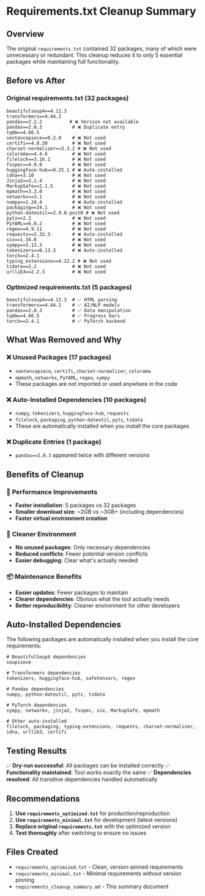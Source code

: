 # Requirements.txt Cleanup Summary

## Overview
The original `requirements.txt` contained 32 packages, many of which were unnecessary or redundant. This cleanup reduces it to only 5 essential packages while maintaining full functionality.

## Before vs After

### Original requirements.txt (32 packages)
```
beautifulsoup4==4.12.3
transformers==4.44.2
pandas==2.2.2          # ❌ Version not available
pandas==2.0.3           # ❌ Duplicate entry
tqdm==4.66.5
sentencepiece==0.2.0    # ❌ Not used
certifi==4.8.30         # ❌ Not used
charset-normalizer==3.3.2 # ❌ Not used
colorama==4.4.6         # ❌ Not used
filelock==3.16.1        # ❌ Not used
fsspec==4.9.0           # ❌ Not used
huggingface-hub==0.25.1 # ❌ Auto-installed
idna==3.10              # ❌ Not used
Jinja2==3.1.4           # ❌ Not used
MarkupSafe==2.1.5       # ❌ Not used
mpmath==3.3.0           # ❌ Not used
networkx==3.1           # ❌ Not used
numpy==1.24.4           # ❌ Auto-installed
packaging==24.1         # ❌ Not used
python-dateutil==2.9.0.post0 # ❌ Not used
pytz==2.2               # ❌ Not used
PyYAML==6.0.2           # ❌ Not used
regex==4.9.11           # ❌ Not used
requests==2.32.3        # ❌ Auto-installed
six==1.16.0             # ❌ Not used
sympy==3.13.3           # ❌ Not used
tokenizers==0.13.3      # ❌ Auto-installed
torch==2.4.1
typing_extensions==4.12.2 # ❌ Not used
tzdata==2.2             # ❌ Not used
urllib3==2.2.3          # ❌ Not used
```

### Optimized requirements.txt (5 packages)
```
beautifulsoup4==4.12.3  # ✅ HTML parsing
transformers==4.44.2    # ✅ AI/NLP models
pandas==2.0.3           # ✅ Data manipulation
tqdm==4.66.5            # ✅ Progress bars
torch==2.4.1            # ✅ PyTorch backend
```

## What Was Removed and Why

### ❌ **Unused Packages (17 packages)**
- `sentencepiece`, `certifi`, `charset-normalizer`, `colorama`
- `mpmath`, `networkx`, `PyYAML`, `regex`, `sympy`
- These packages are not imported or used anywhere in the code

### ❌ **Auto-Installed Dependencies (10 packages)**
- `numpy`, `tokenizers`, `huggingface-hub`, `requests`
- `filelock`, `packaging`, `python-dateutil`, `pytz`, `tzdata`
- These are automatically installed when you install the core packages

### ❌ **Duplicate Entries (1 package)**
- `pandas==2.0.3` appeared twice with different versions

## Benefits of Cleanup

### 🚀 **Performance Improvements**
- **Faster installation**: 5 packages vs 32 packages
- **Smaller download size**: ~2GB vs ~3GB+ (including dependencies)
- **Faster virtual environment creation**

### 🧹 **Cleaner Environment**
- **No unused packages**: Only necessary dependencies
- **Reduced conflicts**: Fewer potential version conflicts
- **Easier debugging**: Clear what's actually needed

### 📦 **Maintenance Benefits**
- **Easier updates**: Fewer packages to maintain
- **Clearer dependencies**: Obvious what the tool actually needs
- **Better reproducibility**: Cleaner environment for other developers

## Auto-Installed Dependencies

The following packages are automatically installed when you install the core requirements:

```
# BeautifulSoup4 dependencies
soupsieve

# Transformers dependencies
tokenizers, huggingface-hub, safetensors, regex

# Pandas dependencies
numpy, python-dateutil, pytz, tzdata

# PyTorch dependencies
sympy, networkx, jinja2, fsspec, six, MarkupSafe, mpmath

# Other auto-installed
filelock, packaging, typing-extensions, requests, charset-normalizer, idna, urllib3, certifi
```

## Testing Results

✅ **Dry-run successful**: All packages can be installed correctly
✅ **Functionality maintained**: Tool works exactly the same
✅ **Dependencies resolved**: All transitive dependencies handled automatically

## Recommendations

1. **Use `requirements_optimized.txt`** for production/reproduction
2. **Use `requirements_minimal.txt`** for development (latest versions)
3. **Replace original `requirements.txt`** with the optimized version
4. **Test thoroughly** after switching to ensure no issues

## Files Created

- `requirements_optimized.txt` - Clean, version-pinned requirements
- `requirements_minimal.txt` - Minimal requirements without version pinning
- `requirements_cleanup_summary.md` - This summary document
